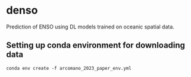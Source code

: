 # denso
Prediction of ENSO using DL models trained on oceanic spatial data.

## Setting up conda environment for downloading data
```
conda env create -f arcomano_2023_paper_env.yml
```

